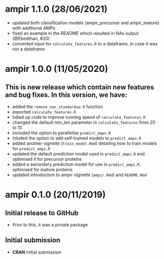 # ampir 1.1.0 (28/06/2021)

- updated both classification models (ampir_precursor and ampir_mature) with additional AMPs
- fixed an example in the README which resulted in NAs output (@Ebedthan, #20)
- converted input for `calculate_features.R` to a dataframe, in case it was not a dataframe

# ampir 1.0.0 (11/05/2020)

## This is new release which contain new features and bug fixes. In this version, we have:

- added the `remove_non_standardaa.R` function 
- exported `calculate_features.R` 
- tidied up code to improve running speed of `calculate_features.R`
- changed the default min_len parameter in `calculate_features` from 20 to 10
- included the option to parallelise `predict_amps.R` 
- inluded the option to add self-trained models to `predict_amps.R`
- added another vignette (`train_model.Rmd`) detailing how to train models for `predict_amps.R`
- updated the default prediction model used in `predict_amps.R` and optimised it for precursor proteins
- added a secondary prediction model for use in `predict_amps.R`, optimised for mature proteins
- updated introduction to ampir vignette (`ampir.Rmd`) and `README.Rmd`

# ampir 0.1.0 (20/11/2019)

## Initial release to GitHub 

* Prior to this, it was a private package 

## Initial submission

* **CRAN** Initial submission
